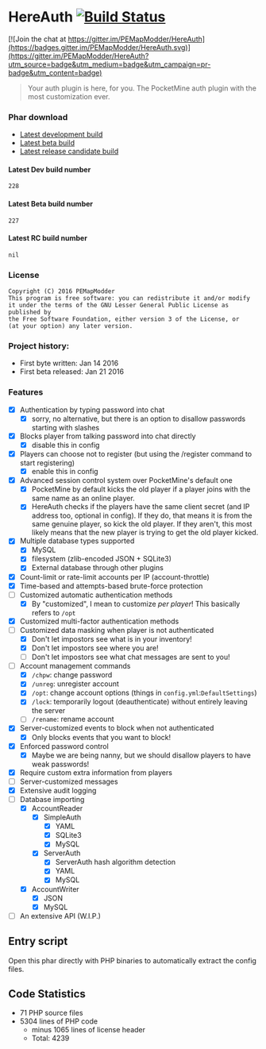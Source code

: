 HereAuth [![Build Status](https://travis-ci.org/PEMapModder/HereAuth.svg?branch=master)](https://travis-ci.org/PEMapModder/HereAuth)
========

[![Join the chat at https://gitter.im/PEMapModder/HereAuth](https://badges.gitter.im/PEMapModder/HereAuth.svg)](https://gitter.im/PEMapModder/HereAuth?utm_source=badge&utm_medium=badge&utm_campaign=pr-badge&utm_content=badge)
> Your auth plugin is here, for you. The PocketMine auth plugin with the most customization ever.

### Phar download
* [Latest development build](compile/HereAuth_Dev.phar)
* [Latest beta build](compile/HereAuth_Beta.phar)
* [Latest release candidate build](compile/HereAuth_RC.phar)

#### Latest Dev build number
`228`

#### Latest Beta build number
`227`

#### Latest RC build number
`nil`

### License
```
Copyright (C) 2016 PEMapModder
This program is free software: you can redistribute it and/or modify
it under the terms of the GNU Lesser General Public License as published by
the Free Software Foundation, either version 3 of the License, or
(at your option) any later version.
```

### Project history:
* First byte written: Jan 14 2016
* First beta released: Jan 21 2016

### Features
- [x] Authentication by typing password into chat
    - [x] sorry, no alternative, but there is an option to disallow passwords starting with slashes
- [x] Blocks player from talking password into chat directly
    - [x] disable this in config
- [x] Players can choose not to register (but using the /register command to start registering)
    - [x] enable this in config
- [x] Advanced session control system over PocketMine's default one
    - [x] PocketMine by default kicks the old player if a player joins with the same name as an online player.
    - [x] HereAuth checks if the players have the same client secret (and IP address too, optional in config). If they do, that means it is from the same genuine player, so kick the old player. If they aren't, this most likely means that the new player is trying to get the old player kicked.
- [x] Multiple database types supported
    - [x] MySQL
    - [x] filesystem (zlib-encoded JSON + SQLite3)
    - [x] External database through other plugins
- [x] Count-limit or rate-limit accounts per IP (account-throttle)
- [x] Time-based and attempts-based brute-force protection
- [ ] Customized automatic authentication methods
    - [x] By "customized", I mean to customize _per player_! This basically refers to `/opt`
- [x] Customized multi-factor authentication methods
- [ ] Customized data masking when player is not authenticated
    - [x] Don't let impostors see what is in your inventory!
    - [x] Don't let impostors see where you are!
    - [ ] Don't let impostors see what chat messages are sent to you!
- [ ] Account management commands
    - [x] `/chpw`: change password
    - [x] `/unreg`: unregister account
    - [x] `/opt`: change account options (things in `config.yml`:`DefaultSettings`)
    - [x] `/lock`: temporarily logout (deauthenticate) without entirely leaving the server
    - [ ] `/rename`: rename account
- [x] Server-customized events to block when not authenticated
    - [x] Only blocks events that you want to block!
- [x] Enforced password control
    - [x] Maybe we are being nanny, but we should disallow players to have weak passwords!
- [x] Require custom extra information from players
- [ ] Server-customized messages
- [x] Extensive audit logging
- [ ] Database importing
    - [x] AccountReader
        - [x] SimpleAuth
            - [x] YAML
            - [x] SQLite3
            - [x] MySQL
        - [x] ServerAuth
            - [x] ServerAuth hash algorithm detection
            - [x] YAML
            - [x] MySQL
    - [x] AccountWriter
        - [x] JSON
        - [x] MySQL
- [ ] An extensive API (W.I.P.)

## Entry script
Open this phar directly with PHP binaries to automatically extract the config files.

## Code Statistics
* 71 PHP source files
* 5304 lines of PHP code
  * minus 1065 lines of license header
  * Total: 4239
